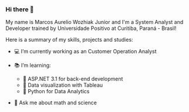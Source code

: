 ### Hi there 👋

My name is Marcos Aurelio Wozhiak Junior and I'm a System Analyst and Developer trained by Universidade Positivo at Curitiba, Paraná - Brasil!

Here is a summary of my skills, projects and studies:

- 💻 I’m currently working as an Customer Operation Analyst

- 📚 I’m learning:
  - 📗 ASP.NET 3.1 for back-end development
  - 📕 Data visualization with Tableau
  - 📘 Python for Data Analytics
    
- 💬 Ask me about math and science
